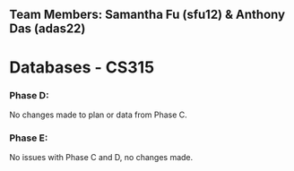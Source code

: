 ## Team Members: Samantha Fu (sfu12) & Anthony Das (adas22)
# Databases - CS315

### Phase D:
No changes made to plan or data from Phase C.

### Phase E:
No issues with Phase C and D, no changes made.